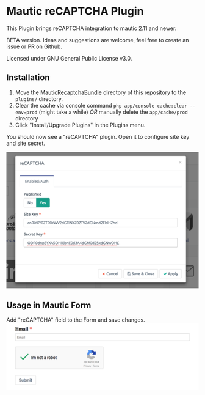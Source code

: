 # Mautic reCAPTCHA Plugin
This Plugin brings reCAPTCHA integration to mautic 2.11 and newer.

BETA version. Ideas and suggestions are welcome, feel free to create an issue or PR on Github.

Licensed under GNU General Public License v3.0.

## Installation
1. Move the [MauticRecaptchaBundle](MauticRecaptchaBundle) directory of this repository to the `plugins/` directory.
2. Clear the cache via console command `php app/console cache:clear --env=prod` (might take a while) *OR* manually delete the `app/cache/prod` directory
3. Click "Install/Upgrade Plugins" in the Plugins menu.

You should now see a "reCAPTCHA" plugin. Open it to configure site key and site secret.

![plugin config](/doc/config.png?raw=true "plugin config")

## Usage in Mautic Form
Add "reCAPTCHA" field to the Form and save changes.
![mautic form](/doc/form_preview.png?raw=true "Mautic Form with reCAPTCHA")
